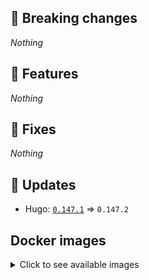 ## :loudspeaker: Breaking changes

*Nothing*


## :tada: Features

*Nothing*


## :bug: Fixes

*Nothing*


## :heartbeat: Updates

* Hugo: [`0.147.1`](https://github.com/floryn90/docker-hugo/releases/tag/0.147.1) => `0.147.2`


## Docker images

<details>
<summary>Click to see available images</summary>

This release is available from Docker Hub as project `floryn90/hugo` with the following tags:

| Alias tags                   | Version specific tags                      |
| ---------------------------- | ------------------------------------------ |
| `busybox`, `latest`          | `0.147.2-busybox`, `0.147.2`                     |
| `busybox-ci`, `ci`           | `0.147.2-busybox-ci`, `0.147.2-ci`               |
| `busybox-onbuild`, `onbuild` | `0.147.2-busybox-onbuild`, `0.147.2-onbuild`     |
| `alpine`                     | `0.147.2-alpine`                              |
| `alpine-ci`                  | `0.147.2-alpine-ci`                           |
| `alpine-onbuild`             | `0.147.2-alpine-onbuild`                      |
| `asciidoctor`                | `0.147.2-asciidoctor`                         |
| `asciidoctor-ci`             | `0.147.2-asciidoctor-ci`                      |
| `asciidoctor-onbuild`        | `0.147.2-asciidoctor-onbuild`                 |
| `pandoc`                     | `0.147.2-pandoc`                              |
| `pandoc-ci`                  | `0.147.2-pandoc-ci`                           |
| `pandoc-onbuild`             | `0.147.2-pandoc-onbuild`                      |
| `ext-alpine`                 | `0.147.2-ext-alpine`                          |
| `ext-alpine-ci`              | `0.147.2-ext-alpine-ci`                       |
| `ext-alpine-onbuild`         | `0.147.2-ext-alpine-onbuild`                  |
| `ext-asciidoctor`            | `0.147.2-ext-asciidoctor`                     |
| `ext-asciidoctor-ci`         | `0.147.2-ext-asciidoctor-ci`                  |
| `ext-asciidoctor-onbuild`    | `0.147.2-ext-asciidoctor-onbuild`             |
| `ext-pandoc`                 | `0.147.2-ext-pandoc`                          |
| `ext-pandoc-ci`              | `0.147.2-ext-pandoc-ci`                       |
| `ext-pandoc-onbuild`         | `0.147.2-ext-pandoc-onbuild`                  |
| `debian`                     | `0.147.2-debian`                              |
| `debian-ci`                  | `0.147.2-debian-ci`                           |
| `debian-onbuild`             | `0.147.2-debian-onbuild`                      |
| `ext-debian`, `ext`, `latest-ext` | `0.147.2-ext-debian`, `0.147.2-ext`         |
| `ext-debian-ci`, `ext-ci`    | `0.147.2-ext-debian-ci`, `0.147.2-ext-ci`        |
| `ext-debian-onbuild`, `ext-onbuild` | `0.147.2-ext-debian-onbuild`, `0.147.2-ext-onbuild` |
| `ubuntu`                     | `0.147.2-ubuntu`                            |
| `ubuntu-ci`                  | `0.147.2-ubuntu-ci`                         |
| `ubuntu-onbuild`             | `0.147.2-ubuntu-onbuild`                    |
| `ext-ubuntu`                 | `0.147.2-ext-ubuntu`                        |
| `ext-ubuntu-ci`              | `0.147.2-ext-ubuntu-ci`                     |
| `ext-ubuntu-onbuild`         | `0.147.2-ext-ubuntu-onbuild`                |
</details>